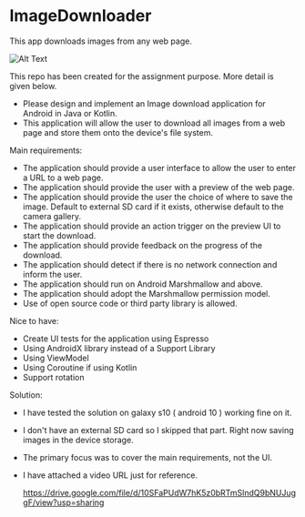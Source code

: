 # ImageDownloader

This app downloads images from any web page.


![Alt Text](https://firebasestorage.googleapis.com/v0/b/portfolio-e2421.appspot.com/o/485wzc.gif?alt=media&token=4c715683-fe0e-464a-8e12-097bd3d6f733)


This repo has been created for the assignment purpose. More detail is given below.

- Please design and implement an Image download application for Android in Java or Kotlin.
- This application will allow the user to download all images from a web page and store them onto the device's file system.

Main requirements:
 - The application should provide a user interface to allow the user to enter a URL to a web page.
 - The application should provide the user with a preview of the web page.
 - The application should provide the user the choice of where to save the image. Default to external SD card if it exists, otherwise default to the camera
   gallery.
 - The application should provide an action trigger on the preview UI to start the download.
 - The application should provide feedback on the progress of the download.
 - The application should detect if there is no network connection and inform the user.
 - The application should run on Android Marshmallow and above.
 - The application should adopt the Marshmallow permission model.
 - Use of open source code or third party library is allowed.

Nice to have:
 - Create UI tests for the application using Espresso
 - Using AndroidX library instead of a Support Library
 - Using ViewModel
 - Using Coroutine if using Kotlin
 - Support rotation
 
 
 Solution:
  - I have tested the solution on galaxy s10 ( android 10 ) working fine on it. 
  - I don't have an external SD card so I skipped that part. Right now saving images in the device storage.
  - The primary focus was to cover the main requirements, not the UI.
  - I have attached a video URL just for reference. 
  
    https://drive.google.com/file/d/10SFaPUdW7hK5z0bRTmSlndQ9bNUJuggF/view?usp=sharing
